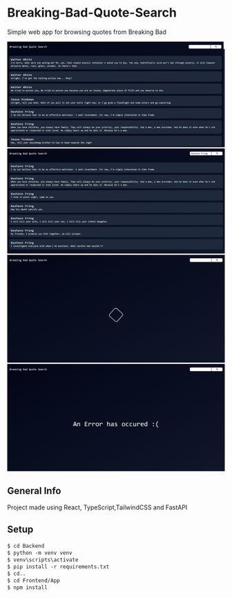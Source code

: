 # Breaking-Bad-Quote-Search
Simple web app for browsing quotes from Breaking Bad

![Screenshot of App](screenshot1.png)
![Screenshot of App](screenshot2.png)
![Screenshot of App](screenshot3.png)
![Screenshot of App](screenshot4.png)

## General Info

Project made using React, TypeScript,TailwindCSS and FastAPI


## Setup

```
$ cd Backend
$ python -m venv venv
$ venv\scripts\activate
$ pip install -r requirements.txt
$ cd..
$ cd Frontend/App
$ npm install
```
